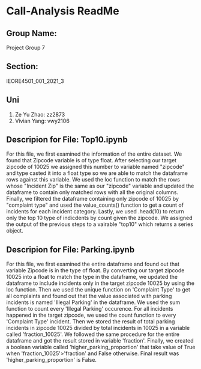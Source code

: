 # Call-Analysis ReadMe
## Group Name:
Project Group 7
## Section:
IEORE4501_001_2021_3
## Uni
1. Ze Yu Zhao: zz2873
2. Vivian Yang: vwy2106

## Descripion for File: Top10.ipynb
For this file, we first examined the information of the entire dataset. We found that Zipcode variable is of type float. After selecting our target zipcode of 10025 we assigned this number to variable named "zipcode" and type casted it into a float type so we are able to match the dataframe rows against this variable. We used the loc function to match the rows whose "Incident Zip" is the same as our "zipcode" variable and updated the dataframe to contain only matched rows with all the original columns. Finally, we filtered the dataframe containing only zipcode of 10025 by "complaint type" and used the value_counts() function to get a count of incidents for each incident category. Lastly, we used .head(10) to return only the top 10 type of indicdents by count given the zipcode. We assigned the output of the previous steps to a vairable "top10" which returns a series object.


## Descripion for File: Parking.ipynb
For this file, we first examined the entire dataframe and found out that variable Zipcode is in the type of float. By converting our target zipcode 10025 into a float to match the type in the dataframe, we updated the dataframe to include incidents only in the target zipcode 10025 by using the loc function. Then we used the unique function on 'Complaint Type' to get all complaints and found out that the value associated with parking incidents is named 'Illegal Parking' in the dataframe. We used the sum function to count every 'Illegal Parking' occurence. For all incidents happened in the target zipcode, we used the count function to every 'Complaint Type' incident. Then we stored the result of total parking incidents in zipcode 10025 divided by total incidents in 10025 in a variable called 'fraction_10025'. We followed the same procedure for the entire dataframe and got the result stored in variable 'fraction'. Finally, we created a boolean variable called 'higher_parking_proportion' that take value of True when 'fraction_10025'>'fraction' and False otherwise. Final result was 'higher_parking_proportion' is False.
